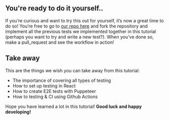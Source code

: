 ## You're ready to do it yourself..

If you’re curious and want to try this out for yourself, it’s now a great time to do so! You’re free to go to [our repo here](https://github.com/lucianozapata/react-e2e-testing) and fork the repository and implement all the previous tests we implemented together in this tutorial (perhaps you want to try and write a new test?).
When you've done so, make a pull_request and see the workflow in action!

## Take away

This are the things we wish you can take away from this tutorial:

- The importance of covering all types of testing
- How to set up testing in React
- How to create E2E tests with Puppeteer
- How to testing & CI using Github Actions

Hope you have learned a lot in this tutorial! **Good luck and happy developing!**
